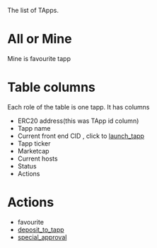 The list of TApps. 

# All or Mine

Mine is favourite tapp

# Table columns

Each role of the table is one tapp.
It has columns

* ERC20 address(this was TApp id column)
* Tapp name
* Current front end CID , click to [launch_tapp](launch_tapp.md)
* Tapp ticker
* Marketcap
* Current hosts
* Status
* Actions

# Actions

* favourite
* [deposit_to_tapp](deposit_to_tapp.md)
* [special_approval](special_approval.md)
